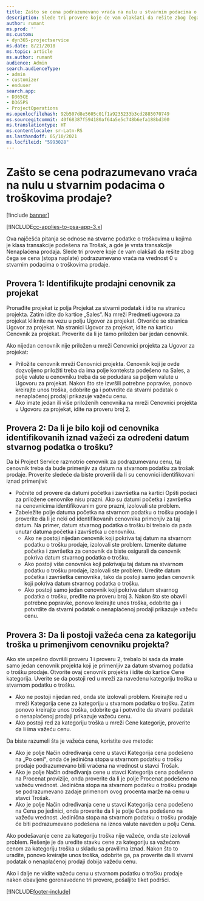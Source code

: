 ```yaml
---
title: Zašto se cena podrazumevano vraća na nulu u stvarnim podacima o troškovima prodaje?
description: Slede tri provere koje će vam olakšati da rešite zbog čega se cena podrazumevano vraća na vrednost 0 u stvarnim podacima o troškovima prodaje.
author: rumant
ms.prod: ''
ms.custom:
- dyn365-projectservice
ms.date: 8/21/2018
ms.topic: article
ms.author: rumant
audience: Admin
search.audienceType:
- admin
- customizer
- enduser
search.app:
- D365CE
- D365PS
- ProjectOperations
ms.openlocfilehash: 92b507d8e5605c01f1a9235233b3cd2885070749
ms.sourcegitcommit: 40f68387f594180af64a5e5c748b6efa188bd300
ms.translationtype: HT
ms.contentlocale: sr-Latn-RS
ms.lasthandoff: 05/10/2021
ms.locfileid: "5993028"
---
```

# <a name="why-is-the-price-defaulting-to-zero-on-expense-sales-actuals"></a>Zašto se cena podrazumevano vraća na nulu u stvarnim podacima o troškovima prodaje?

[!include [banner](../includes/psa-now-project-operations.md)]

[!INCLUDE[cc-applies-to-psa-app-3.x](../includes/cc-applies-to-psa-app-3x.md)]

Ova najčešća pitanja se odnose na stvarne podatke o troškovima u kojima je klasa transakcije podešena na Trošak, a gde je vrsta transakcije Nenaplaćena prodaja. Slede tri provere koje će vam olakšati da rešite zbog čega se cena (stopa naplate) podrazumevano vraća na vrednost 0 u stvarnim podacima o troškovima prodaje.

## <a name="check-1-identify-the-sales-price-list-for-project"></a>Provera 1: Identifikujte prodajni cenovnik za projekat

Pronađite projekat iz polja Projekat za stvarni podatak i idite na stranicu projekta. Zatim idite do kartice „Sales“. Na mreži Predmeti ugovora za projekat kliknite na vezu u polju Ugovor za projekat. Otvoriće se stranica Ugovor za projekat. Na stranici Ugovor za projekat, idite na karticu Cenovnik za projekat. Proverite da li je tamo priložen bar jedan cenovnik.

Ako nijedan cenovnik nije priložen u mreži Cenovnici projekta za Ugovor za projekat:

- Priložite cenovnik mreži Cenovnici projekta. Cenovnik koji je ovde dozvoljeno priložiti treba da ima polje konteksta podešeno na Sales, a polje valute u cenovniku treba da se podudara sa poljem valute u Ugovoru za projekat. Nakon što ste izvršili potrebne popravke, ponovo kreirajte unos troška, odobrite ga i potvrdite da stvarni podatak o nenaplaćenoj prodaji prikazuje važeću cenu.
- Ako imate jedan ili više priloženih cenovnika na mreži Cenovnici projekta u Ugovoru za projekat, idite na proveru broj 2.

## <a name="check-2-are-any-of-the-price-lists-identified-above-valid-for-the-specific-date-of-the-expense-actual"></a>Provera 2: Da li je bilo koji od cenovnika identifikovanih iznad važeći za određeni datum stvarnog podatka o trošku?

Da bi Project Service razmotrio cenovnik za podrazumevanu cenu, taj cenovnik treba da bude primenjiv za datum na stvarnom podatku za trošak prodaje. Proverite sledeće da biste proverili da li su cenovnici identifikovani iznad primenjivi:

- Počnite od provere da datumi početka i završetka na kartici Opšti podaci za priložene cenovnike nisu prazni. Ako su datumi početka i završetka na cenovnicima identifikovanim gore prazni, izolovali ste problem. 
- Zabeležite polje datuma početka na stvarnom podatku o trošku prodaje i proverite da li je neki od identifikovanih cenovnika primenjiv za taj datum. Na primer, datum stvarnog podatka o trošku bi trebalo da pada unutar datuma početka i završetka u cenovniku. 
    - Ako ne postoji nijedan cenovnik koji pokriva taj datum na stvarnom podatku o trošku prodaje, izolovali ste problem. Izmenite datume početka i završetka za cenovnik da biste osigurali da cenovnik pokriva datum stvarnog podatka o trošku. 
    - Ako postoji više cenovnika koji pokrivaju taj datum na stvarnom podatku o trošku prodaje, izolovali ste problem. Uredite datum početka i završetka cenovnika, tako da postoji samo jedan cenovnik koji pokriva datum stvarnog podatka o trošku. 
    - Ako postoji samo jedan cenovnik koji pokriva datum stvarnog podatka o trošku, pređite na proveru broj 3.
Nakon što ste obavili potrebne popravke, ponovo kreirajte unos troška, odobrite ga i potvrdite da stvarni podatak o nenaplaćenoj prodaji prikazuje važeću cenu.

## <a name="check-3-is-there-a-valid-price-for-the-expense-category-in-the-applicable-project-price-list"></a>Provera 3: Da li postoji važeća cena za kategoriju troška u primenjivom cenovniku projekta? 

Ako ste uspešno dovršili proveru 1 i proveru 2, trebalo bi sada da imate samo jedan cenovnik projekta koji je primenljiv za datum stvarnog podatka o trošku prodaje. Otvorite ovaj cenovnik projekta i idite do kartice Cene kategorija. Uverite se da postoji red u mreži za navedenu kategoriju troška u stvarnom podatku o trošku.
 
- Ako ne postoji nijedan red, onda ste izolovali problem. Kreirajte red u mreži Kategorija cene za kategoriju u stvarnom podatku o trošku. Zatim ponovo kreirajte unos troška, odobrite ga i potvrdite da stvarni podatak o nenaplaćenoj prodaji prikazuje važeću cenu. 
- Ako postoji red za kategoriju troška u mreži Cene kategorije, proverite da li ima važeću cenu.

Da biste razumeli šta je važeća cena, koristite ove metode:

- Ako je polje Način određivanja cene u stavci Kategorija cena podešeno na „Po ceniׅ“, onda će jedinična stopa u stvarnom podatku o trošku prodaje podrazumevano biti vraćena na vrednost u stavci Trošak.
- Ako je polje Način određivanja cene u stavci Kategorija cena podešeno na Procenat provizije, onda proverite da li je polje Procenat podešeno na važeću vrednost. Jedinična stopa na stvarnom podatku o trošku prodaje se podrazumevano zadaje primenom ovog procenta marže na cenu u stavci Trošak.
- Ako je polje Način određivanja cene u stavci Kategorija cena podešeno na Cena po jedinici, onda proverite da li je polje Cena podešeno na važeću vrednost. Jedinična stopa na stvarnom podatku o trošku prodaje će biti podrazumevano podešena na iznos valute naveden u polju Cena.

Ako podešavanje cene za kategoriju troška nije važeće, onda ste izolovali problem. Rešenje je da uredite stavku cene za kategoriju sa važećom cenom za kategoriju troška u skladu sa pravilima iznad. Nakon što to uradite, ponovo kreirajte unos troška, odobrite ga, pa proverite da li stvarni podatak o nenaplaćenoj prodaji dobija važeću cenu.

Ako i dalje ne vidite važeću cenu u stvarnom podatku o trošku prodaje nakon obavljene gorenavedene tri provere, pošaljite tiket podršci.




[!INCLUDE[footer-include](../includes/footer-banner.md)]